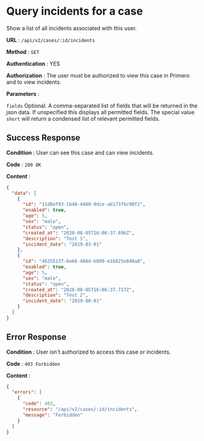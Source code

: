 # Query incidents for a case

Show a list of all incidents associated with this user.

**URL** : `/api/v2/cases/:id/incidents`

**Method** : `GET`

**Authentication** : YES

**Authorization** : The user must be authorized to view this case in Primero and to view incidents.

**Parameters** :

 `fields` Optional. A comma-separated list of fields that will be returned in the json data.
If unspecified this displays all permitted fields. The special value `short` will return a condensed
list of relevant permitted fields.

## Success Response

**Condition** : User can see this case and can view incidents.

**Code** : `200 OK`

**Content** :

```json
{
  "data": [
    {
      "id": "11d8ef93-1b48-4469-9dce-ab173f6c90f2",
      "enabled": true,
      "age": 5,
      "sex": "male",
      "status": "open",
      "created_at": "2020-08-05T16:06:37.696Z",
      "description": "Test 1",
      "incident_date": "2019-03-01"
    },
    {
      "id": "46255137-6e66-486d-b809-e1b825e840a8",
      "enabled": true,
      "age": 5,
      "sex": "male",
      "status": "open",
      "created_at": "2020-08-05T16:06:37.717Z",
      "description": "Test 2",
      "incident_date": "2019-08-01"
    }
  ]
}
```
## Error Response

**Condition** : User isn't authorized to access this case or incidents.

**Code** : `403 Forbidden`

**Content** :

```json
{
  "errors": [
    {
      "code": 403,
      "resource": "/api/v2/cases/:id/incidents",
      "message": "Forbidden"
    }
  ]
}
```
